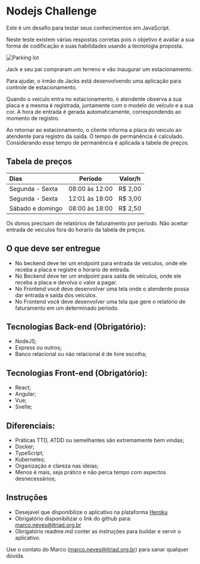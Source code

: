 # Nodejs Challenge

Este é um desafio para testar seus conhecimentos em JavaScript.

Neste teste existem várias respostas corretas pois o objetivo é avaliar a sua forma de codificação e suas habilidades usando a tecnologia proposta.

![Parking lot](https://www.washingtonpost.com/resizer/672vefIv5qC5Kcf_fF2S9moPcek=/767x0/smart/arc-anglerfish-washpost-prod-washpost.s3.amazonaws.com/public/OPLDLCJWUY457KLP3CL3QFRPQ4.gif)

Jack e seu pai compraram um terreno e vão inaugurar um estacionamento.

Para ajudar, o irmão de Jacks está desenvolvendo uma aplicação para controle de estacionamento.

Quando o veículo entra no estacionamento, o atendente observa a sua placa e a mesma é registrada, juntamente com o modelo do veículo e a sua cor. A hora de entrada é gerada automaticamente, correspondendo ao momento de registro.

Ao retornar ao estacionamento, o cliente informa a placa do veiculo ao atendente para registro da saída. O tempo de permanência é calculado. Considerando esse tempo de permanência é aplicada a tabela de preços.


## Tabela de preços
Dias | Período | Valor/h
:--------- | :------: | :------:
Segunda - Sexta | 08:00 às 12:00 | R$ 2,00
Segunda - Sexta | 12:01 às 18:00 |  R$ 3,00
Sábado e domingo | 08:00 às 18:00 | R$ 2,50

Os donos precisam de relatórios de faturamento por período. Não aceitar entrada de veiculos fora do horario da tabela de preços.

## O que deve ser entregue
* No beckend deve ter um endpoint para entrada de veículos, onde ele receba a placa e registre o horario de entrada.
* No Beckend deve ter um endpoint para saída de veículos, onde ele receba a placa e devolva o valor a pagar. 
* No Frontend você deve desenvolver uma tela onde o atendente possa dar entrada e saída dos veiculos.
* No Frontend você deve desenvolver uma tela que gere o relatório de faturamento em um determinado periodo.

## Tecnologias Back-end (Obrigatório):
* NodeJS;
* Express ou outros;
* Banco relacional ou não relacional é de livre escolha;

## Tecnologias Front-end (Obrigatório):
* React;
* Angular;
* Vue;
* Svelte;

## Diferenciais:
* Práticas TTD, ATDD ou semelhantes são extremamente bem vindas;
* Docker;
* TypeScript;
* Kubernetes;
* Organização e clareza nas ideias;
* Menos é mais, seja prático e não perca tempo com aspectos desnecessários;

## Instruções 
* Desejavel que disponibilize o aplicativo na plataforma [Heroku](https://www.heroku.com)
* Obrigatório disponibilizar o link do github para: marco.neves@itriad.org.br
* Obrigatório readme.md conter as instruções para buildar e servir o aplicativo.

Use o contato do Marco (marco.neves@itriad.org.br) para sanar qualquer dúvida.
